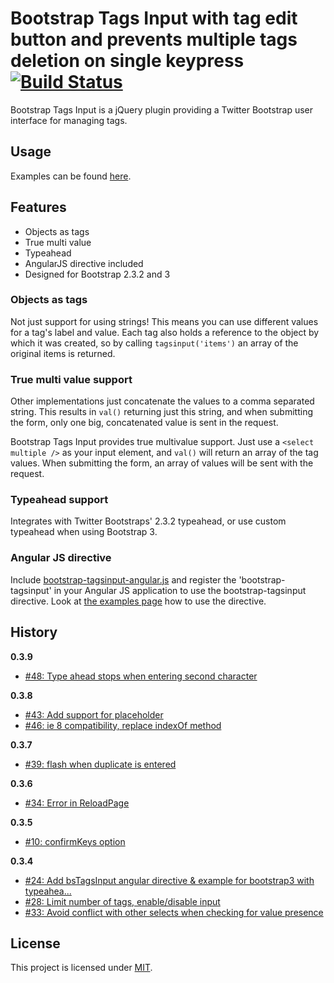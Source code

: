 # Bootstrap Tags Input with tag edit button and prevents multiple tags deletion on single keypress [![Build Status](https://travis-ci.org/TimSchlechter/bootstrap-tagsinput.png?branch=master)](https://travis-ci.org/TimSchlechter/bootstrap-tagsinput)
Bootstrap Tags Input is a jQuery plugin providing a Twitter Bootstrap user interface for managing tags.

## Usage
Examples can be found [here](http://timschlechter.github.com/bootstrap-tagsinput/examples/).

## Features
* Objects as tags
* True multi value
* Typeahead
* AngularJS directive included
* Designed for Bootstrap 2.3.2 and 3

### Objects as tags
Not just support for using strings! This means you can use different values
for a tag's label and value. Each tag also holds a reference to the object
by which it was created, so by calling <code>tagsinput('items')</code> an
array of the original items is returned.
  
### True multi value support
Other implementations just concatenate the values to a comma separated string.
This results in <code>val()</code> returning just this string, and when
submitting the form, only one big, concatenated value is sent in the request.

Bootstrap Tags Input provides true multivalue support. Just use a 
<code>&lt;select multiple /&gt;</code> as your input element, and 
<code>val()</code> will return an array of the tag values. When submitting the
form, an array of values will be sent with the request.

### Typeahead support
Integrates with Twitter Bootstraps' 2.3.2 typeahead, or use custom typeahead when using Bootstrap 3.

### Angular JS directive
Include [bootstrap-tagsinput-angular.js](https://github.com/TimSchlechter/bootstrap-tagsinput/blob/master/src/bootstrap-tagsinput-angular.js) and register the 'bootstrap-tagsinput' in your Angular JS application to use the bootstrap-tagsinput directive. Look at [the examples page](http://timschlechter.github.io/bootstrap-tagsinput/examples/#angular) how to use the directive.

## History

__0.3.9__
* [#48: Type ahead stops when entering second character](https://github.com/TimSchlechter/bootstrap-tagsinput/issues/48)

__0.3.8__
* [#43: Add support for placeholder](https://github.com/TimSchlechter/bootstrap-tagsinput/pull/43)
* [#46: ie 8 compatibility, replace indexOf method](https://github.com/TimSchlechter/bootstrap-tagsinput/pull/46)

__0.3.7__
* [#39: flash when duplicate is entered](https://github.com/TimSchlechter/bootstrap-tagsinput/issues/39)

__0.3.6__

* [#34: Error in ReloadPage](https://github.com/TimSchlechter/bootstrap-tagsinput/issues/34)

__0.3.5__

* [#10: confirmKeys option](https://github.com/TimSchlechter/bootstrap-tagsinput/issues/10)

__0.3.4__

* [#24: Add bsTagsInput angular directive & example for bootstrap3 with typeahea...](https://github.com/TimSchlechter/bootstrap-tagsinput/pull/24)
* [#28: Limit number of tags, enable/disable input](https://github.com/TimSchlechter/bootstrap-tagsinput/pull/28)
* [#33: Avoid conflict with other selects when checking for value presence](https://github.com/TimSchlechter/bootstrap-tagsinput/pull/33)

## License
This project is licensed under [MIT](https://raw.github.com/TimSchlechter/bootstrap-tagsinput/master/LICENSE "Read more about the MIT license").